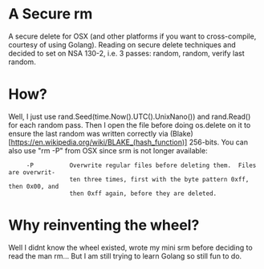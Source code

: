 # A Secure rm
A secure delete for OSX (and other platforms if you want to cross-compile, courtesy of using Golang).
Reading on secure delete techniques and decided to set on NSA 130-2, i.e. 3 passes: random, random, verify last random.

# How?
Well, I just use rand.Seed(time.Now().UTC().UnixNano()) and rand.Read() for each random pass.
Then I open the file before doing os.delete on it to ensure the last random was written correctly via (Blake)[https://en.wikipedia.org/wiki/BLAKE_(hash_function)] 256-bits.
You can also use "rm -P" from OSX since srm is not longer available:
```     
     -P          Overwrite regular files before deleting them.  Files are overwrit-
                 ten three times, first with the byte pattern 0xff, then 0x00, and
                 then 0xff again, before they are deleted.
```
                 
# Why reinventing the wheel?
Well I didnt know the wheel existed, wrote my mini srm before deciding to read the man rm... But I am still trying to learn Golang so still fun to do.
